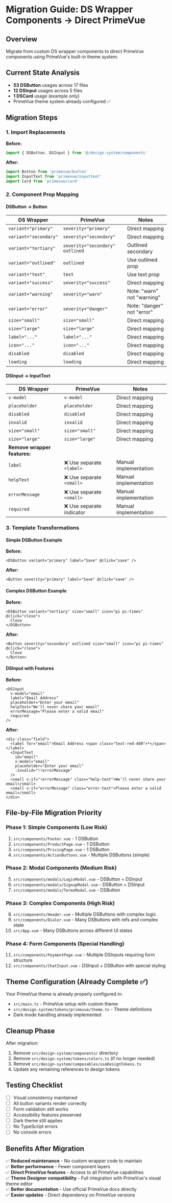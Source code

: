 # Migration Guide: DS Wrapper Components → Direct PrimeVue

## Overview
Migrate from custom DS wrapper components to direct PrimeVue components using PrimeVue's built-in theme system.

## Current State Analysis
- **53 DSButton** usages across 17 files
- **12 DSInput** usages across 5 files  
- **1 DSCard** usage (example only)
- PrimeVue theme system already configured ✅

## Migration Steps

### 1. Import Replacements

**Before:**
```typescript
import { DSButton, DSInput } from '@/design-system/components'
```

**After:**
```typescript
import Button from 'primevue/button'
import InputText from 'primevue/inputtext'
import Card from 'primevue/card'
```

### 2. Component Prop Mapping

#### DSButton → Button
| DS Wrapper | PrimeVue | Notes |
|------------|----------|-------|
| `variant="primary"` | `severity="primary"` | Direct mapping |
| `variant="secondary"` | `severity="secondary"` | Direct mapping |
| `variant="tertiary"` | `severity="secondary" outlined` | Outlined secondary |
| `variant="outlined"` | `outlined` | Use outlined prop |
| `variant="text"` | `text` | Use text prop |
| `variant="success"` | `severity="success"` | Direct mapping |
| `variant="warning"` | `severity="warn"` | Note: "warn" not "warning" |
| `variant="error"` | `severity="danger"` | Note: "danger" not "error" |
| `size="small"` | `size="small"` | Direct mapping |
| `size="large"` | `size="large"` | Direct mapping |
| `label="..."` | `label="..."` | Direct mapping |
| `icon="..."` | `icon="..."` | Direct mapping |
| `disabled` | `disabled` | Direct mapping |
| `loading` | `loading` | Direct mapping |

#### DSInput → InputText
| DS Wrapper | PrimeVue | Notes |
|------------|----------|-------|
| `v-model` | `v-model` | Direct mapping |
| `placeholder` | `placeholder` | Direct mapping |
| `disabled` | `disabled` | Direct mapping |
| `invalid` | `invalid` | Direct mapping |
| `size="small"` | `size="small"` | Direct mapping |
| `size="large"` | `size="large"` | Direct mapping |
| **Remove wrapper features:** | | |
| `label` | ❌ Use separate `<label>` | Manual implementation |
| `helpText` | ❌ Use separate `<small>` | Manual implementation |
| `errorMessage` | ❌ Use separate `<small>` | Manual implementation |
| `required` | ❌ Use separate indicator | Manual implementation |

### 3. Template Transformations

#### Simple DSButton Example
**Before:**
```vue
<DSButton variant="primary" label="Save" @click="save" />
```

**After:**
```vue
<Button severity="primary" label="Save" @click="save" />
```

#### Complex DSButton Example
**Before:**
```vue
<DSButton variant="tertiary" size="small" icon="pi pi-times" @click="close">
  Close
</DSButton>
```

**After:**
```vue
<Button severity="secondary" outlined size="small" icon="pi pi-times" @click="close">
  Close
</Button>
```

#### DSInput with Features
**Before:**
```vue
<DSInput 
  v-model="email"
  label="Email Address"
  placeholder="Enter your email"
  helpText="We'll never share your email"
  errorMessage="Please enter a valid email"
  required
/>
```

**After:**
```vue
<div class="field">
  <label for="email">Email Address <span class="text-red-400">*</span></label>
  <InputText 
    id="email"
    v-model="email"
    placeholder="Enter your email"
    :invalid="!!errorMessage"
  />
  <small v-if="!errorMessage" class="help-text">We'll never share your email</small>
  <small v-if="errorMessage" class="error-text">Please enter a valid email</small>
</div>
```

## File-by-File Migration Priority

### Phase 1: Simple Components (Low Risk)
1. `src/components/Footer.vue` - 1 DSButton
2. `src/components/ProductPage.vue` - 1 DSButton  
3. `src/components/PricingPage.vue` - 1 DSButton
4. `src/components/ActionButtons.vue` - Multiple DSButtons (simple)

### Phase 2: Modal Components (Medium Risk)
5. `src/components/modals/LoginModal.vue` - DSButton + DSInput
6. `src/components/modals/SignupModal.vue` - DSButton + DSInput
7. `src/components/modals/TermsModal.vue` - DSButton

### Phase 3: Complex Components (High Risk)
8. `src/components/Header.vue` - Multiple DSButtons with complex logic
9. `src/components/Dialer.vue` - Many DSButtons with refs and complex state
10. `src/App.vue` - Many DSButtons across different UI states

### Phase 4: Form Components (Special Handling)
11. `src/components/PaymentPage.vue` - Multiple DSInputs requiring form structure
12. `src/components/ChatInput.vue` - DSInput + DSButton with special styling

## Theme Configuration (Already Complete ✅)

Your PrimeVue theme is already properly configured in:
- `src/main.ts` - PrimeVue setup with custom theme
- `src/design-system/tokens/primevue/theme.ts` - Theme definitions
- Dark mode handling already implemented

## Cleanup Phase

After migration:
1. Remove `src/design-system/components/` directory
2. Remove `src/design-system/tokens/colors.ts` (if no longer needed)
3. Remove `src/design-system/composables/useDesignTokens.ts`
4. Update any remaining references to design tokens

## Testing Checklist

- [ ] Visual consistency maintained
- [ ] All button variants render correctly
- [ ] Form validation still works
- [ ] Accessibility features preserved
- [ ] Dark theme still applies
- [ ] No TypeScript errors
- [ ] No console errors

## Benefits After Migration

✅ **Reduced maintenance** - No custom wrapper code to maintain  
✅ **Better performance** - Fewer component layers  
✅ **Direct PrimeVue features** - Access to all PrimeVue capabilities  
✅ **Theme Designer compatibility** - Full integration with PrimeVue's visual theme editor  
✅ **Better documentation** - Use official PrimeVue docs directly  
✅ **Easier updates** - Direct dependency on PrimeVue versions
